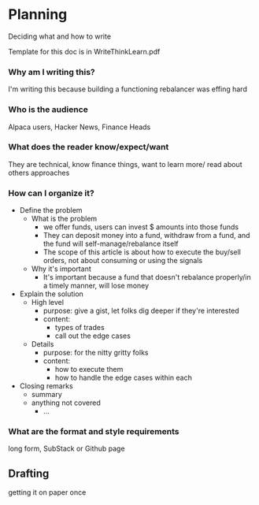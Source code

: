 # Planning
Deciding what and how to write

Template for this doc is in WriteThinkLearn.pdf

### Why am I writing this?
I'm writing this because building a functioning rebalancer was effing hard

### Who is the audience
Alpaca users, Hacker News, Finance Heads

### What does the reader know/expect/want
They are technical, know finance things, want to learn more/ read about others approaches

### How can I organize it?
- Define the problem
  - What is the problem
    - we offer funds, users can invest $ amounts into those funds
    - They can deposit money into a fund, withdraw from a fund, and the fund will self-manage/rebalance itself
    - The scope of this article is about how to execute the buy/sell orders, not about consuming or using the signals  
  - Why it's important
    - It's important because a fund that doesn't rebalance properly/in a timely manner, will lose money 
- Explain the solution
  - High level
    - purpose: give a gist, let folks dig deeper if they're interested
    - content:
      - types of trades
      - call out the edge cases 
  - Details
    - purpose: for the nitty gritty folks
    - content:
      - how to execute them
      - how to handle the edge cases within each
- Closing remarks
  - summary
  - anything not covered
    - ...

### What are the format and style requirements
long form, SubStack or Github page

## Drafting
getting it on paper once

